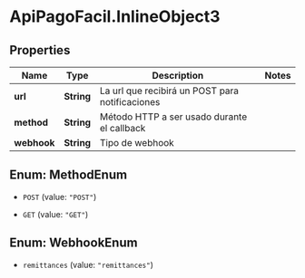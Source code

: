 # ApiPagoFacil.InlineObject3

## Properties

Name | Type | Description | Notes
------------ | ------------- | ------------- | -------------
**url** | **String** | La url que recibirá un POST para notificaciones | 
**method** | **String** | Método HTTP a ser usado durante el callback | 
**webhook** | **String** | Tipo de webhook | 



## Enum: MethodEnum


* `POST` (value: `"POST"`)

* `GET` (value: `"GET"`)





## Enum: WebhookEnum


* `remittances` (value: `"remittances"`)




